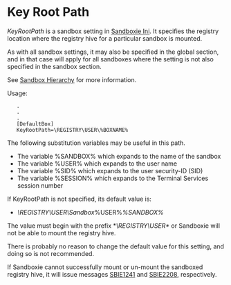 # Key Root Path

_KeyRootPath_ is a sandbox setting in [Sandboxie Ini](SandboxieIni). It specifies the registry location where the registry hive for a particular sandbox is mounted.

As with all sandbox settings, it may also be specified in the global section, and in that case will apply for all sandboxes where the setting is not also specified in the sandbox section.

See [Sandbox Hierarchy](SandboxHierarchy) for more information.

Usage:
```
   .
   .
   .
   [DefaultBox]
   KeyRootPath=\REGISTRY\USER\%BOXNAME%
```

The following substitution variables may be useful in this path.

*   The variable %SANDBOX% which expands to the name of the sandbox
*   The variable %USER% which expands to the user name
*   The variable %SID% which expands to the user security-ID (SID)
*   The variable %SESSION% which expands to the Terminal Services session number

If KeyRootPath is not specified, its default value is:

*   _\REGISTRY\USER\Sandbox_%USER%_%SANDBOX%_

The value must begin with the prefix **\REGISTRY\USER\** or Sandboxie will not be able to mount the registry hive.

There is probably no reason to change the default value for this setting, and doing so is not recommended.

If Sandboxie cannot successfully mount or un-mount the sandboxed registry hive, it will issue messages [SBIE1241](SBIE1241) and [SBIE2208](SBIE2208), respectively.
